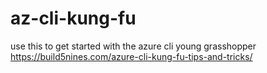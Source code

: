 # az-cli-kung-fu
use this to get started with the azure cli young grasshopper
https://build5nines.com/azure-cli-kung-fu-tips-and-tricks/
